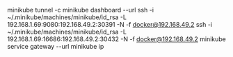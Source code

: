 minikube tunnel -c
minikube dashboard --url
ssh -i ~/.minikube/machines/minikube/id_rsa -L 192.168.1.69:9080:192.168.49.2:30391 -N -f docker@192.168.49.2
ssh -i ~/.minikube/machines/minikube/id_rsa -L 192.168.1.69:16686:192.168.49.2:30432 -N -f docker@192.168.49.2
minikube service gateway --url
minikube ip
